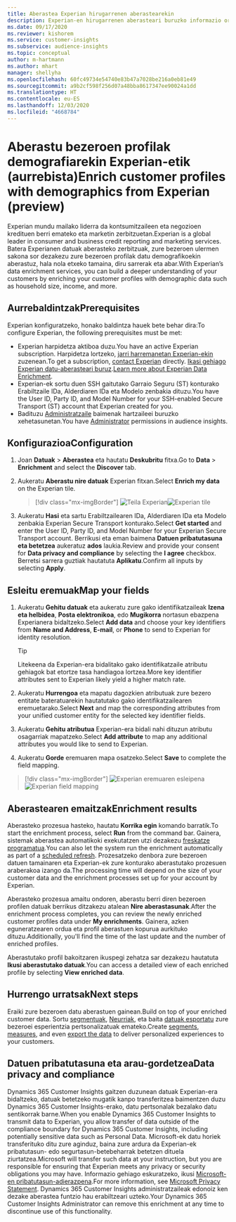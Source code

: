 ```yaml
---
title: Aberastea Experian hirugarrenen aberastearekin
description: Experian-en hirugarrenen aberasteari buruzko informazio orokorra.
ms.date: 09/17/2020
ms.reviewer: kishorem
ms.service: customer-insights
ms.subservice: audience-insights
ms.topic: conceptual
author: m-hartmann
ms.author: mhart
manager: shellyha
ms.openlocfilehash: 60fc49734e54740e83b47a7028be216a0eb81e49
ms.sourcegitcommit: a9b2cf598f256d07a48bba8617347ee90024a1dd
ms.translationtype: HT
ms.contentlocale: eu-ES
ms.lasthandoff: 12/03/2020
ms.locfileid: "4668784"
---
```

# <a name="enrich-customer-profiles-with-demographics-from-experian-preview"></a><span data-ttu-id="525d4-103">Aberastu bezeroen profilak demografiarekin Experian-etik (aurrebista)</span><span class="sxs-lookup"><span data-stu-id="525d4-103">Enrich customer profiles with demographics from Experian (preview)</span></span>

<span data-ttu-id="525d4-104">Experian mundu mailako liderra da kontsumitzaileen eta negozioen kredituen berri emateko eta marketin zerbitzuetan.</span><span class="sxs-lookup"><span data-stu-id="525d4-104">Experian is a global leader in consumer and business credit reporting and marketing services.</span></span> <span data-ttu-id="525d4-105">Batera Experianen datuak aberasteko zerbitzuak, zure bezeroen ulermen sakona sor dezakezu zure bezeroen profilak datu demografikoekin aberastuz, hala nola etxeko tamaina, diru sarrerak eta abar.</span><span class="sxs-lookup"><span data-stu-id="525d4-105">With Experian’s data enrichment services, you can build a deeper understanding of your customers by enriching your customer profiles with demographic data such as household size, income, and more.</span></span>

## <a name="prerequisites"></a><span data-ttu-id="525d4-106">Aurrebaldintzak</span><span class="sxs-lookup"><span data-stu-id="525d4-106">Prerequisites</span></span>

<span data-ttu-id="525d4-107">Experian konfiguratzeko, honako baldintza hauek bete behar dira:</span><span class="sxs-lookup"><span data-stu-id="525d4-107">To configure Experian, the following prerequisites must be met:</span></span>

- <span data-ttu-id="525d4-108">Experian harpidetza aktiboa duzu.</span><span class="sxs-lookup"><span data-stu-id="525d4-108">You have an active Experian subscription.</span></span> <span data-ttu-id="525d4-109">Harpidetza lortzeko, [jarri harremanetan Experian-ekin](https://www.experian.com/marketing-services/contact) zuzenean.</span><span class="sxs-lookup"><span data-stu-id="525d4-109">To get a subscription, [contact Experian](https://www.experian.com/marketing-services/contact) directly.</span></span> <span data-ttu-id="525d4-110">[Ikasi gehiago Experian datu-aberasteari buruz](https://www.experian.com/marketing-services/microsoft?cmpid=ems_web_mci_cdppage).</span><span class="sxs-lookup"><span data-stu-id="525d4-110">[Learn more about Experian Data Enrichment](https://www.experian.com/marketing-services/microsoft?cmpid=ems_web_mci_cdppage).</span></span>
- <span data-ttu-id="525d4-111">Experian-ek sortu duen SSH gaitutako Garraio Seguru (ST) konturako Erabiltzaile IDa, Alderdiaren IDa eta Modelo zenbakia dituzu.</span><span class="sxs-lookup"><span data-stu-id="525d4-111">You have the User ID, Party ID, and Model Number for your SSH-enabled Secure Transport (ST) account that Experian created for you.</span></span>
- <span data-ttu-id="525d4-112">Badituzu [Administratzaile](permissions.md#administrator) baimenak hartzaileei buruzko xehetasunetan.</span><span class="sxs-lookup"><span data-stu-id="525d4-112">You have [Administrator](permissions.md#administrator) permissions in audience insights.</span></span>

## <a name="configuration"></a><span data-ttu-id="525d4-113">Konfigurazioa</span><span class="sxs-lookup"><span data-stu-id="525d4-113">Configuration</span></span>

1. <span data-ttu-id="525d4-114">Joan **Datuak** > **Aberastea** eta hautatu **Deskubritu** fitxa.</span><span class="sxs-lookup"><span data-stu-id="525d4-114">Go to **Data** > **Enrichment** and select the **Discover** tab.</span></span>

1. <span data-ttu-id="525d4-115">Aukeratu **Aberastu nire datuak** Experian fitxan.</span><span class="sxs-lookup"><span data-stu-id="525d4-115">Select **Enrich my data** on the Experian tile.</span></span>

   > [!div class="mx-imgBorder"]
   > <span data-ttu-id="525d4-116">![Teila Experian](media/experian-tile.png "Teila Experian")</span><span class="sxs-lookup"><span data-stu-id="525d4-116">![Experian tile](media/experian-tile.png "Experian tile")</span></span>

1. <span data-ttu-id="525d4-117">Aukeratu **Hasi** eta sartu Erabiltzailearen IDa, Alderdiaren IDa eta Modelo zenbakia Experian Secure Transport konturako.</span><span class="sxs-lookup"><span data-stu-id="525d4-117">Select **Get started** and enter the User ID, Party ID, and Model Number for your Experian Secure Transport account.</span></span> <span data-ttu-id="525d4-118">Berrikusi eta eman baimena **Datuen pribatutasuna eta betetzea** aukeratuz **ados** laukia.</span><span class="sxs-lookup"><span data-stu-id="525d4-118">Review and provide your consent for **Data privacy and compliance** by selecting the **I agree** checkbox.</span></span> <span data-ttu-id="525d4-119">Berretsi sarrera guztiak hautatuta **Aplikatu**.</span><span class="sxs-lookup"><span data-stu-id="525d4-119">Confirm all inputs by selecting **Apply**.</span></span>

## <a name="map-your-fields"></a><span data-ttu-id="525d4-120">Esleitu eremuak</span><span class="sxs-lookup"><span data-stu-id="525d4-120">Map your fields</span></span>

1. <span data-ttu-id="525d4-121">Aukeratu **Gehitu datuak** eta aukeratu zure gako identifikatzaileak **Izena eta helbidea**, **Posta elektronikoa**, edo **Mugikorra** nortasun ebazpena Experianera bidaltzeko.</span><span class="sxs-lookup"><span data-stu-id="525d4-121">Select **Add data** and choose your key identifiers from **Name and Address**, **E-mail**, or **Phone** to send to Experian for identity resolution.</span></span>

   > [!TIP]
   > <span data-ttu-id="525d4-122">Litekeena da Experian-era bidalitako gako identifikatzaile atributu gehiagok bat etortze tasa handiagoa lortzea.</span><span class="sxs-lookup"><span data-stu-id="525d4-122">More key identifier attributes sent to Experian likely yield a higher match rate.</span></span>

1. <span data-ttu-id="525d4-123">Aukeratu **Hurrengoa** eta mapatu dagozkien atributuak zure bezero entitate bateratuarekin hautatutako gako identifikatzailearen eremuetarako.</span><span class="sxs-lookup"><span data-stu-id="525d4-123">Select **Next** and map the corresponding attributes from your unified customer entity for the selected key identifier fields.</span></span>

1. <span data-ttu-id="525d4-124">Aukeratu **Gehitu atributua** Experian-era bidali nahi dituzun atributu osagarriak mapatzeko.</span><span class="sxs-lookup"><span data-stu-id="525d4-124">Select **Add attribute** to map any additional attributes you would like to send to Experian.</span></span>

1.  <span data-ttu-id="525d4-125">Aukeratu **Gorde** eremuaren mapa osatzeko.</span><span class="sxs-lookup"><span data-stu-id="525d4-125">Select **Save** to complete the field mapping.</span></span>

   > [!div class="mx-imgBorder"]
   > <span data-ttu-id="525d4-126">![Experian eremuaren esleipena](media/experian-field-mapping.png "Experian eremuaren esleipena")</span><span class="sxs-lookup"><span data-stu-id="525d4-126">![Experian field mapping](media/experian-field-mapping.png "Experian field mapping")</span></span>

## <a name="enrichment-results"></a><span data-ttu-id="525d4-127">Aberastearen emaitzak</span><span class="sxs-lookup"><span data-stu-id="525d4-127">Enrichment results</span></span>

<span data-ttu-id="525d4-128">Aberasteko prozesua hasteko, hautatu **Korrika egin** komando barratik.</span><span class="sxs-lookup"><span data-stu-id="525d4-128">To start the enrichment process, select **Run** from the command bar.</span></span> <span data-ttu-id="525d4-129">Gainera, sistemak aberastea automatikoki exekutatzen utzi dezakezu [freskatze programatua](system.md#schedule-tab).</span><span class="sxs-lookup"><span data-stu-id="525d4-129">You can also let the system run the enrichment automatically as part of a [scheduled refresh](system.md#schedule-tab).</span></span> <span data-ttu-id="525d4-130">Prozesatzeko denbora zure bezeroen datuen tamainaren eta Experian-ek zure konturako aberastutako prozesuen araberakoa izango da.</span><span class="sxs-lookup"><span data-stu-id="525d4-130">The processing time will depend on the size of your customer data and the enrichment processes set up for your account by Experian.</span></span>

<span data-ttu-id="525d4-131">Aberasteko prozesua amaitu ondoren, aberastu berri diren bezeroen profilen datuak berrikus ditzakezu atalean **Nire aberastasunak**.</span><span class="sxs-lookup"><span data-stu-id="525d4-131">After the enrichment process completes, you can review the newly enriched customer profiles data under **My enrichments**.</span></span> <span data-ttu-id="525d4-132">Gainera, azken eguneratzearen ordua eta profil aberastuen kopurua aurkituko dituzu.</span><span class="sxs-lookup"><span data-stu-id="525d4-132">Additionally, you'll find the time of the last update and the number of enriched profiles.</span></span>

<span data-ttu-id="525d4-133">Aberastutako profil bakoitzaren ikuspegi zehatza sar dezakezu hautatuta **Ikusi aberastutako datuak**.</span><span class="sxs-lookup"><span data-stu-id="525d4-133">You can access a detailed view of each enriched profile by selecting **View enriched data**.</span></span>

## <a name="next-steps"></a><span data-ttu-id="525d4-134">Hurrengo urratsak</span><span class="sxs-lookup"><span data-stu-id="525d4-134">Next steps</span></span>

<span data-ttu-id="525d4-135">Eraiki zure bezeroen datu aberastuen gainean.</span><span class="sxs-lookup"><span data-stu-id="525d4-135">Build on top of your enriched customer data.</span></span> <span data-ttu-id="525d4-136">Sortu [segmentuak](segments.md), [Neurriak](measures.md), eta baita [datuak esportatu](export-destinations.md) zure bezeroei esperientzia pertsonalizatuak emateko.</span><span class="sxs-lookup"><span data-stu-id="525d4-136">Create [segments](segments.md), [measures](measures.md), and even [export the data](export-destinations.md) to deliver personalized experiences to your customers.</span></span>

## <a name="data-privacy-and-compliance"></a><span data-ttu-id="525d4-137">Datuen pribatutasuna eta arau-gordetzea</span><span class="sxs-lookup"><span data-stu-id="525d4-137">Data privacy and compliance</span></span>

<span data-ttu-id="525d4-138">Dynamics 365 Customer Insights gaitzen duzunean datuak Experian-era bidaltzeko, datuak betetzeko mugatik kanpo transferitzea baimentzen duzu Dynamics 365 Customer Insights-erako, datu pertsonalak bezalako datu sentikorrak barne.</span><span class="sxs-lookup"><span data-stu-id="525d4-138">When you enable Dynamics 365 Customer Insights to transmit data to Experian, you allow transfer of data outside of the compliance boundary for Dynamics 365 Customer Insights, including potentially sensitive data such as Personal Data.</span></span> <span data-ttu-id="525d4-139">Microsoft-ek datu horiek transferituko ditu zure aginduz, baina zure ardura da Experian-ek pribatutasun- edo segurtasun-betebeharrak betetzen dituela ziurtatzea.</span><span class="sxs-lookup"><span data-stu-id="525d4-139">Microsoft will transfer such data at your instruction, but you are responsible for ensuring that Experian meets any privacy or security obligations you may have.</span></span> <span data-ttu-id="525d4-140">Informazio gehiago eskuratzeko, ikusi [Microsoft-en pribatutasun-adierazpena](https://go.microsoft.com/fwlink/?linkid=396732).</span><span class="sxs-lookup"><span data-stu-id="525d4-140">For more information, see [Microsoft Privacy Statement](https://go.microsoft.com/fwlink/?linkid=396732).</span></span>
<span data-ttu-id="525d4-141">Dynamics 365 Customer Insights administratzaileak edonoiz ken dezake aberastea funtzio hau erabiltzeari uzteko.</span><span class="sxs-lookup"><span data-stu-id="525d4-141">Your Dynamics 365 Customer Insights Administrator can remove this enrichment at any time to discontinue use of this functionality.</span></span>
